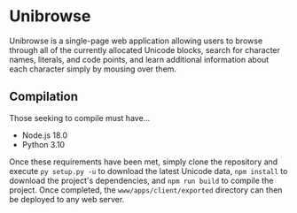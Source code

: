 # Unibrowse
Unibrowse is a single-page web application allowing users to browse through all
of the currently allocated Unicode blocks, search for character names,
literals, and code points, and learn additional information about each
character simply by mousing over them.

## Compilation
Those seeking to compile must have...

- Node.js 18.0
- Python 3.10

Once these requirements have been met, simply clone the repository and execute
`py setup.py -u` to download the latest Unicode data, `npm install` to download
the project's dependencies, and `npm run build` to compile the project. Once
completed, the `www/apps/client/exported` directory can then be deployed to any
web server.
